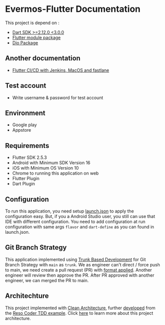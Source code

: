 # Evermos-Flutter Documentation
This project is depend on :
- [Dart SDK >=2.12.0 <3.0.0](https://dart.dev/get-dart)
- [Flutter module package](https://github.com/evermos/flutter-module)
- [Dio Package](https://pub.dev/packages/dio)


## **Another documentation**
- [Flutter CI/CD with Jenkins, MacOS and fastlane](https://github.com/evermos/evermos-flutter/wiki/Flutter-CI-CD)

## **Test account**

- Write username & password for test account

## **Environment**

- Google play
- Appstore

## Requirements
- Flutter SDK 2.5.3
- Android with Minimum SDK Version 16
- iOS with Minimum OS Version 10
- Chrome to running this application on web
- Flutter Plugin
- Dart Plugin

## Configuration
To run this application, you need setup [launch.json](https://github.com/evermos/evermos-flutter/wiki/Configuration) to apply the configuration easy. But, if you a Android Studio user, you still can use that IDE with different configuration. You need to add configuration at run configuration with same args `flavor` and `dart-define` as you can found in launch.json.

## Git Branch Strategy
This application implemented using [Trunk Based Development](https://trunkbaseddevelopment.com/) for Git Branch Strategy with `main` as `trunk`. We as engineer can't direct / force push to main, we need create a pull request (PR) with [format applied](https://github.com/evermos/evermos-flutter/blob/main/.github/pull_request_template.md). Another engineer will review then approve the PR. After PR approved with another engineer, we can merged the PR to main.

## Architechture
This project implemented with [Clean Architecture](https://blog.cleancoder.com/uncle-bob/2012/08/13/the-clean-architecture.html), further [developed](https://github.com/ResoCoder/flutter-tdd-clean-architecture-course) from the [Reso Coder TDD example](https://resocoder.com/flutter-clean-architecture-tdd). Click [here](https://github.com/evermos/evermos-flutter/wiki/Clean-Architecture) to learn more about this project architecture.